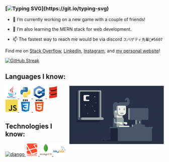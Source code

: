 ### [![Typing SVG](https://readme-typing-svg.herokuapp.com/?lines=Hi+there,+I'm+Serge👋;I+make+cool+things!)](https://git.io/typing-svg)

- 🔭 I’m currently working on a new game with a couple of friends!

- 🌱 I’m also learning the MERN stack for web development.

- 📫 The fastest way to reach me would be via discord `スパゲティ先輩👾#5607` 

Find me on [Stack Overflow](https://stackoverflow.com/users/9427869/serge-alkhalil), [LinkedIn](https://www.linkedin.com/in/serge-0860aa150//), [Instagram](https://www.instagram.com/serge_alkhalil/), and [my personal website](https://serge-21.github.io/)!

<!-- 
in the future update to include personal website

side note i like this picture but i don't think it fits for now XD

or this one

<img alt="dsmark" align="right"  height="50%" width="50%" src="https://camo.githubusercontent.com/e452efb28438ca145ff71360ef211395cce11753fd367e1fec17fca194c0dc43/68747470733a2f2f6d656469612e67697068792e636f6d2f6d656469612f616f39445569544b48363058532f67697068792e676966"> -->

[![GitHub Streak](https://github-readme-streak-stats.herokuapp.com/?user=serge-21&theme=dark)](https://git.io/streak-stats)

### <h2 align="left">Languages I know:</h2>
<img alt="Night Coding" align="right" src="https://raw.githubusercontent.com/AVS1508/AVS1508/master/assets/Night-Coding.gif"/>

<p align="left"> 
<a href="https://www.java.com" target="_blank" rel="noreferrer">
  <img src="https://raw.githubusercontent.com/devicons/devicon/master/icons/java/java-original.svg" alt="java" width="40" height="40"/> </a> 
<a href="https://www.python.org" target="_blank" rel="noreferrer">
  <img src="https://raw.githubusercontent.com/devicons/devicon/master/icons/python/python-original.svg" alt="python" width="40" height="40"/> </a>
<a href="https://www.w3schools.com/cpp/" target="_blank" rel="noreferrer">
  <img src="https://raw.githubusercontent.com/devicons/devicon/master/icons/cplusplus/cplusplus-original.svg" alt="cplusplus" width="40" height="40"/> </a>
<a href="https://www.scala-lang.org" target="_blank" rel="noreferrer">
  <img src="https://raw.githubusercontent.com/devicons/devicon/master/icons/scala/scala-original.svg" alt="scala" width="40" height="40"/> </a> 
<a href="https://developer.mozilla.org/en-US/docs/Web/JavaScript" target="_blank" rel="noreferrer"> 
  <img src="https://raw.githubusercontent.com/devicons/devicon/master/icons/javascript/javascript-original.svg" alt="javascript" width="40" height="40"/> </a>
<a href="https://www.w3schools.com/css/" target="_blank" rel="noreferrer"> 
  <img src="https://raw.githubusercontent.com/devicons/devicon/master/icons/css3/css3-original-wordmark.svg" alt="css3" width="40" height="40"/> </a>
<a href="https://www.w3.org/html/" target="_blank" rel="noreferrer">
  <img src="https://raw.githubusercontent.com/devicons/devicon/master/icons/html5/html5-original-wordmark.svg" alt="html5" width="40" height="40"/> </a>

</p>

### <h2 align="left">Technologies I know:</h2>
<p align="left"> 
<a href="https://www.djangoproject.com/" target="_blank" rel="noreferrer">
  <img src="https://cdn.worldvectorlogo.com/logos/django.svg" alt="django" width="40" height="40"/> </a>
<a href="https://laravel.com/" target="_blank" rel="noreferrer">
  <img src="https://raw.githubusercontent.com/devicons/devicon/master/icons/laravel/laravel-plain-wordmark.svg" alt="laravel" width="40" height="40"/> </a>
<a href="https://www.mongodb.com/" target="_blank" rel="noreferrer"> 
  <img src="https://raw.githubusercontent.com/devicons/devicon/master/icons/mongodb/mongodb-original-wordmark.svg" alt="mongodb" width="40" height="40"/> </a> 
<a href="https://www.mysql.com/" target="_blank" rel="noreferrer"> 
  <img src="https://raw.githubusercontent.com/devicons/devicon/master/icons/mysql/mysql-original-wordmark.svg" alt="mysql" width="40" height="40"/> </a>
</p>
<!--
**serge-21/serge-21** is a ✨ _special_ ✨ repository because its `README.md` (this file) appears on your GitHub profile.

Here are some ideas to get you started:

- 🔭 I’m currently working on ...
- 🌱 I’m currently learning ...
- 👯 I’m looking to collaborate on ...
- 🤔 I’m looking for help with ...
- 💬 Ask me about ...
- 📫 How to reach me: ...
- 😄 Pronouns: ...
- ⚡ Fun fact: ...
-->
